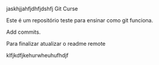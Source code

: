 jaskhjjahfjdhfjdshfj 
Git Curse

Este é um repositório teste para ensinar como git funciona.

Add commits.


Para finalizar atualizar o readme remote

klfjkdfjkehurwheuhufhdjf
